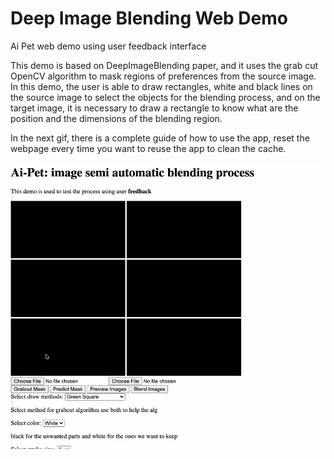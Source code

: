 # Deep Image Blending Web Demo
Ai Pet web demo using user feedback interface

This demo is based on DeepImageBlending paper, and it uses the grab cut OpenCV algorithm to mask regions of preferences from the source image. In this demo, the user is able to draw rectangles, white and black lines on the source image to select the objects for the blending process, and on the target image, it is necessary to draw a rectangle to know what are the position and the dimensions of the blending region.

In the next gif, there is a complete guide of how to use the app, reset the webpage every time you want to reuse the app to clean the cache.

![mask_helper](static/mask_grabcut.gif)